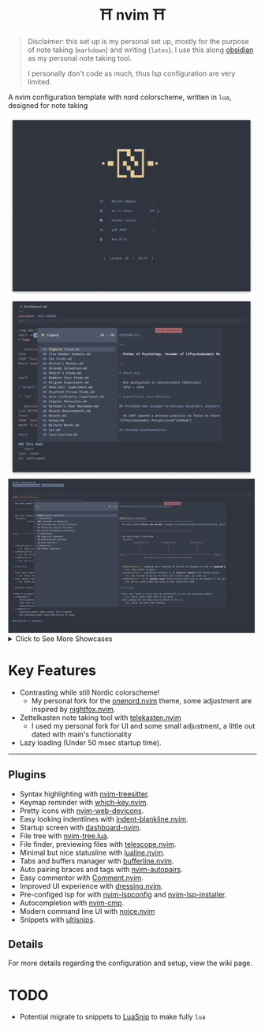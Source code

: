 <h1 align="center"> &#9961 nvim &#9961 </h1>

> Disclaimer: this set up is my personal set up, mostly for the purpose of note taking (`markdown`) and writing (`latex`). I use this along [obsidian](https://obsidian.md/) as my personal note taking tool.
>
> I personally don't code as much, thus lsp configuration are very limited.

A nvim configuration template with nord colorscheme, written in `lua`, designed for note taking

<img src="image/homepage.png" width="500">

<img src="image/show_files.png" width="500">

<img src="image/show_heading.png" alt="show_files" width="500">

<details>
<summary>Click to See More Showcases</summary>
    <img src="image/show_time.png" width="500">
    <img src="image/latex.png" alt="Reference" width="500">
    <img src="image/show_plugin.png" alt="Plugins" width="500">
</details>

# Key Features

- Contrasting while still Nordic colorscheme!
    - My personal fork for the [onenord.nvim](https://github.com/rmehri01/onenord.nvim) theme, some adjustment are inspired by [nightfox.nvim](https://github.com/EdenEast/nightfox.nvim).
- Zettelkasten note taking tool with [telekasten.nvim](https://github.com/renerocksai/telekasten.nvim)
    - I used my personal fork for UI and some small adjustment, a little out dated with main's functionality
- Lazy loading (Under 50 msec startup time).

---

## Plugins

- Syntax highlighting with [nvim-treesitter](https://github.com/nvim-treesitter/nvim-treesitter).
- Keymap reminder with [which-key.nvim](https://github.com/folke/which-key.nvim).
- Pretty icons with [nvim-web-devicons](https://github.com/kyazdani42/nvim-web-devicons).
- Easy looking indentlines with [indent-blankline.nvim](https://github.com/lukas-reineke/indent-blankline.nvim).
- Startup screen with [dashboard-nvim](https://github.com/glepnir/dashboard-nvim).
- File tree with [nvim-tree.lua](https://github.com/kyazdani42/nvim-tree.lua).
- File finder, previewing files with [telescope.nvim](https://github.com/nvim-telescope/telescope.nvim).
- Minimal but nice statusline with [lualine.nvim](https://github.com/nvim-lualine/lualine.nvim).
- Tabs and buffers manager with [bufferline.nvim](https://github.com/akinsho/bufferline.nvim).
- Auto pairing braces and tags with [nvim-autopairs](https://github.com/windwp/nvim-autopairs).
- Easy commentor with [Comment.nvim](https://github.com/numToStr/Comment.nvim).
- Improved UI experience with [dressing.nvim](https://github.com/stevearc/dressing.nvim).
- Pre-configed lsp for with [nvim-lspconfig](https://github.com/neovim/nvim-lspconfig) and [nvim-lsp-installer](https://github.com/williamboman/nvim-lsp-installer).
- Autocompletion with [nvim-cmp](https://github.com/hrsh7th/nvim-cmp).
- Modern command line UI with [noice.nvim](https://github.com/folke/noice.nvim)
- Snippets with [ultisnips](https://github.com/SirVer/ultisnips).


## Details

<!-- For video demo of the setup, view this: -->

For more details regarding the configuration and setup, view the wiki page.

# TODO

- Potential migrate to snippets to [LuaSnip](https://github.com/L3MON4D3/LuaSnip) to make fully `lua`
